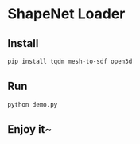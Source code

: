 # ShapeNet Loader

## Install

```bash
pip install tqdm mesh-to-sdf open3d
```

## Run

```bash
python demo.py
```

## Enjoy it~

